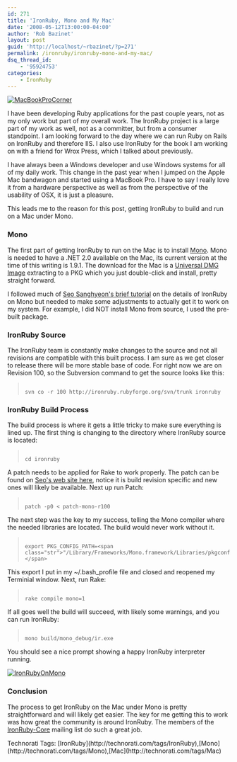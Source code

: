 ```yaml
---
id: 271
title: 'IronRuby, Mono and My Mac'
date: '2008-05-12T13:00:00-04:00'
author: 'Rob Bazinet'
layout: post
guid: 'http://localhost/~rbazinet/?p=271'
permalink: /ironruby/ironruby-mono-and-my-mac/
dsq_thread_id:
    - '95924753'
categories:
    - IronRuby
---
```


[![MacBookProCorner](http://www.accidentaltechnologist.com/files/media/image/WindowsLiveWriter/IronRubyMonoandMyMac_A54D/MacBookProCorner_thumb.jpg)](http://www.accidentaltechnologist.com/files/media/image/WindowsLiveWriter/IronRubyMonoandMyMac_A54D/MacBookProCorner_2.jpg)

I have been developing Ruby applications for the past couple years, not as my only work but part of my overall work. The IronRuby project is a large part of my work as well, not as a committer, but from a consumer standpoint. I am looking forward to the day where we can run Ruby on Rails on IronRuby and therefore IIS. I also use IronRuby for the book I am working on with a friend for Wrox Press, which I talked about previously.

I have always been a Windows developer and use Windows systems for all of my daily work. This change in the past year when I jumped on the Apple Mac bandwagon and started using a MacBook Pro. I have to say I really love it from a hardware perspective as well as from the perspective of the usability of OSX, it is just a pleasure.

This leads me to the reason for this post, getting IronRuby to build and run on a Mac under Mono.

### Mono

The first part of getting IronRuby to run on the Mac is to install [Mono](http://www.mono-project.com/Main_Page). Mono is needed to have a .NET 2.0 available on the Mac, its current version at the time of this writing is 1.9.1. The download for the Mac is a [Universal DMG Image](http://ftp.novell.com/pub/mono/archive/1.9.1/macos-10-universal/3/MonoFramework-1.9.1_3.macos10.novell.universal.dmg) extracting to a PKG which you just double-click and install, pretty straight forward.

I followed much of [Seo Sanghyeon's brief tutorial](http://sparcs.kaist.ac.kr/%7Etinuviel/download/IronRuby/HOWTO) on the details of IronRuby on Mono but needed to make some adjustments to actually get it to work on my system. For example, I did NOT install Mono from source, I used the pre-built package.

### IronRuby Source

The IronRuby team is constantly make changes to the source and not all revisions are compatible with this built process. I am sure as we get closer to release there will be more stable base of code. For right now we are on Revision 100, so the Subversion command to get the source looks like this:

> ```
> 
> svn co -r 100 http://ironruby.rubyforge.org/svn/trunk ironruby
> ```

### IronRuby Build Process

The build process is where it gets a little tricky to make sure everything is lined up. The first thing is changing to the directory where IronRuby source is located:

> ```
> 
> cd ironruby
> ```

A patch needs to be applied for Rake to work properly. The patch can be found on [Seo's web site here](http://sparcs.kaist.ac.kr/~tinuviel/download/IronRuby/patch-mono-r100), notice it is build revision specific and new ones will likely be available. Next up run Patch:

> ```
> 
> patch -p0 < patch-mono-r100
> ```

The next step was the key to my success, telling the Mono compiler where the needed libraries are located. The build would never work without it.

> ```
> 
> export PKG_CONFIG_PATH=<span class="str">"/Library/Frameworks/Mono.framework/Libraries/pkgconfig/"</span>
> ```

This export I put in my ~/.bash\_profile file and closed and reopened my Terminial window. Next, run Rake:

> ```
> 
> rake compile mono=1
> ```

If all goes well the build will succeed, with likely some warnings, and you can run IronRuby:

> ```
> 
> mono build/mono_debug/ir.exe
> ```

You should see a nice prompt showing a happy IronRuby interpreter running.

[![IronRubyOnMono](http://www.accidentaltechnologist.com/files/media/image/WindowsLiveWriter/IronRubyMonoandMyMac_A54D/IronRubyOnMono_thumb.jpg)](http://www.accidentaltechnologist.com/files/media/image/WindowsLiveWriter/IronRubyMonoandMyMac_A54D/IronRubyOnMono_2.jpg)

### Conclusion

The process to get IronRuby on the Mac under Mono is pretty straightforward and will likely get easier. The key for me getting this to work was how great the community is around IronRuby. The members of the [IronRuby-Core](http://rubyforge.org/mailman/listinfo/ironruby-core) mailing list do such a great job.

<div class="wlWriterSmartContent" id="scid:0767317B-992E-4b12-91E0-4F059A8CECA8:d36badb7-8437-404a-b732-6d70b102184c" style="margin: 0px; padding: 0px; display: inline;">Technorati Tags: [IronRuby](http://technorati.com/tags/IronRuby),[Mono](http://technorati.com/tags/Mono),[Mac](http://technorati.com/tags/Mac)</div>